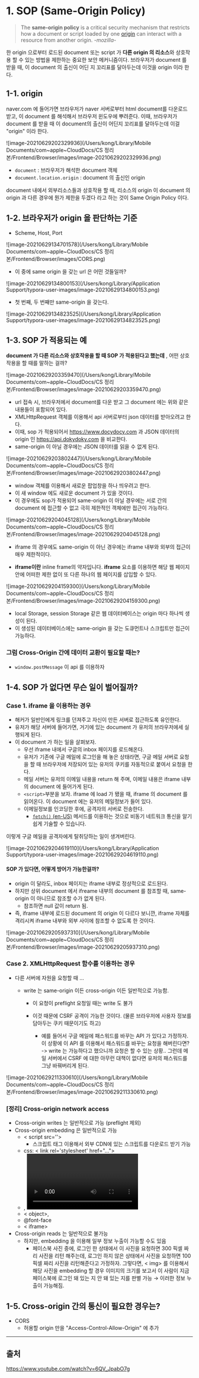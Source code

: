 # 1. SOP (Same-Origin Policy)

>  The **same-origin policy** is a critical security mechanism that restricts how a document or script loaded by one [origin](https://developer.mozilla.org/en-US/docs/Glossary/Origin) can interact with a resource from another origin.	*-mozilla-*

한 origin 으로부터 로드된 document 또는 script 가 **다른 origin 의 리소스**와 상호작용 할 수 있는 방법을 제한하는 중요한 보안 메커니즘이다. 브라우저가 document 를 받을 때, 이 document 의 출신이 어딘 지 꼬리표를 달아두는데 이것을 origin 이라 한다.



## 1-1. origin 

naver.com 에 들어가면 브라우저가 naver 서버로부터 html document를 다운로드 받고, 이 document 를 해석해서 브라우저 윈도우에 뿌려준다. 이때, 브라우저가 document 를 받을 때 이 document의 출신이 어딘지 꼬리표를 달아두는데 이걸 "origin" 이라 한다.

![image-20210629202329936](/Users/kong/Library/Mobile Documents/com~apple~CloudDocs/CS 정리본/Frontend/Browser/images/image-20210629202329936.png)



*  `document` : 브라우저가 해석한 document 객체 
* `document.location.origin` : document 의 출신인 origin 

document 내에서 외부리소스들과 상호작용 할 때, 리소스의 origin 이 document 의 origin 과 다른 경우에 뭔가 제한을 두겠다 라고 하는 것이 Same Origin Policy 이다.



## 1-2. 브라우저가 origin 을 판단하는 기준

* Scheme, Host, Port

![image-20210629134701578](/Users/kong/Library/Mobile Documents/com~apple~CloudDocs/CS 정리본/Frontend/Browser/images/CORS.png)



* 이 중에 same origin 을 갖는 url 은 어떤 것들일까?

![image-20210629134800153](/Users/kong/Library/Application Support/typora-user-images/image-20210629134800153.png)



* 첫 번째, 두 번째만 same-origin 을 갖는다.

![image-20210629134823525](/Users/kong/Library/Application Support/typora-user-images/image-20210629134823525.png)



## 1-3. SOP 가 적용되는 예

**document 가 다른 리소스와 상호작용을 할 때 SOP 가 적용된다고 했는데** , 어떤 상호작용을 할 때를 말하는 걸까?

![image-20210629203359470](/Users/kong/Library/Mobile Documents/com~apple~CloudDocs/CS 정리본/Frontend/Browser/images/image-20210629203359470.png)

* url 접속 시, 브라우저에서 document를 다운 받고 그 document 에는 위와 같은 내용들이 포함되어 있다.
* XMLHttpRequest 객체를 이용해서 api 서버로부터 json 데이터를 받아오려고 한다.
* 이때, sop 가 적용되어서 https://www.docydocy.com 과 JSON 데이터의 origin 인 https://api.dokydoky.com 을 비교한다.
* same-origin 이 아닐 경우에는 JSON 데이터를 읽을 수 없게 된다.



![image-20210629203802447](/Users/kong/Library/Mobile Documents/com~apple~CloudDocs/CS 정리본/Frontend/Browser/images/image-20210629203802447.png)

* window 객체를 이용해서 새로운 팝업창을 하나 띄우려고 한다.
* 이 새 window 에도 새로운 document 가 있을 것이다.
* 이 경우에도 sop가 적용되어 same-origin 이 아닐 경우에는 서로 간의 document 에 접근할 수 없고 극히 제한적인 객체에만 접근이 가능하다.



![image-20210629204045128](/Users/kong/Library/Mobile Documents/com~apple~CloudDocs/CS 정리본/Frontend/Browser/images/image-20210629204045128.png)

* iframe 의 경우에도 same-origin 이 아닌 경우에는 iframe 내부와 외부의 접근이 매우 제한적이다.

* **iframe이란** inline frame의 약자입니다. **iframe** 요소를 이용하면 해당 웹 페이지 안에 어떠한 제한 없이 또 다른 하나의 웹 페이지를 삽입할 수 있다.



![image-20210629204159300](/Users/kong/Library/Mobile Documents/com~apple~CloudDocs/CS 정리본/Frontend/Browser/images/image-20210629204159300.png)

* local Storage, session Storage 같은 웹 데이터베이스는 origin 마다 하나씩 생성이 된다.
* 이 생성된 데이터베이스에는 same-origin 을 갖는 도큐먼트나 스크립트만 접근이 가능하다. 



### 그럼 Cross-Origin 간에 데이터 교환이 필요할 때는? 

* `window.postMessage`  이 api 를 이용하자



## 1-4. SOP 가 없다면 무슨 일이 벌어질까?

### Case 1. iframe 을 이용하는 경우

* 해커가 일반인에게 링크를 던져주고 자신이 만든 서버로 접근하도록 유인한다.
* 유저가 해당 서버에 들어가면, 거기에 있는 document 가 유저의 브라우저에세 실행되게 된다.
* 이 document 가 하는 일을 살펴보자.
  * 우선 iframe 내에서 구글의 inbox 페이지를 로드해온다. 
  * 유저가 기존에 구글 메일에 로그인을 해 놓은 상태라면, 구글 메일 서버로 요청을 할 때 브라우저에 저장되어 있는 유저의 쿠키를 자동적으로 붙여서 요청을 한다.
  * 메일 서버는 유저의 이메일 내용을 return 해 주며, 이메일 내용은 iframe 내부의 document 에 들어가게 된다. 
  * `<script>`부분을 보자. iframe 에 load 가 됐을 때, iframe 의 document 를 읽어온다. 이 document 에는 유저의 메일정보가 들어 있다.
  * 이메일정보를 인코딩한 후에, 공격자의 서버로 전송한다.
    * [`fetch()` (en-US)](https://developer.mozilla.org/en-US/docs/Web/API/WindowOrWorkerGlobalScope/fetch) 메서드를 이용하는 것으로 비동기 네트워크 통신을 알기쉽게 기술할 수 있습니다.

이렇게 구글 메일을 공격자에게 탈취당하는 일이 생겨버린다. 

![image-20210629204619110](/Users/kong/Library/Application Support/typora-user-images/image-20210629204619110.png)



#### SOP 가 있다면, 어떻게 방어가 가능한걸까?

* origin 이 달라도, inbox 페이지는 iframe 내부로 정상적으로 로드된다. 
* 하지만 상위 document 에서 ifreame 내부의 document 를 참조할 때, same-origin 이 아니므로 참조할 수가 없게 된다.
  * 참조하면 null 값이 return 됨.
* 즉, iframe 내부에 로드된 document 의 origin 이 다르다 보니깐, iframe 자체를 격리시켜 iframe 내부와 외부 사이에 참조할 수 없도록 한 것이다.

![image-20210629205937310](/Users/kong/Library/Mobile Documents/com~apple~CloudDocs/CS 정리본/Frontend/Browser/images/image-20210629205937310.png)



### Case 2. XMLHttpRequest 함수를 이용하는 경우

* 다른 서버에 자원을 요청할 때 ...

  * write 는 same-origin 이든 cross-origin 이든 일반적으로 가능함.

    * 이 요청이 preflight 요청일 때는 write 도 불가  

    * 이것 때문에 CSRF 공격이 가능한 것이다. (물론 브라우저에 사용자 정보를 담아두는 쿠키 때문이기도 하고)

      * 예를 들어서 구글 메일에 패스워드를 바꾸는 API 가 있다고 가정하자.  이 상황에 이 API 를 이용해서 패스워드를 바꾸는 요청을 해버린다면? ->  write 는 가능하다고 했으니까 요청은 할 수 있는 상황.. 그런데 메일 서버에서 CSRF 에 대한 아무런 대책이 없다면 유저의 패스워드를 그냥 바꿔버리게 된다.

        

![image-20210629211330610](/Users/kong/Library/Mobile Documents/com~apple~CloudDocs/CS 정리본/Frontend/Browser/images/image-20210629211330610.png)



### [정리] Cross-origin network access

* Cross-origin writes 는 일반적으로 가능 (preflight 제외)
* Cross-origin embedding 은 일반적으로 가능
  * < script src=''></script>
    * 스크립트 태그 이용해서 외부 CDN에 있는 스크립트를 다운로드 받기 가능
  * css: < link rel='stylesheet' href="...">
  * <img>, <video>, <audio>
  * < object>, <embed>
  * @font-face
  * < iframe>
* Cross-origin reads 는 일반적으로 불가능
  * 하지만, embedding 을 이용해 일부 정보 누출이 가능할 수도 있음
    * 페이스북 사진 중에, 로그인 한 상태에서 이 사진을 요청하면 300 픽셀 짜리 사진을 리턴 해주는데, 로그인 하지 않은 상태에서 사진을 요청하면 100 픽셀 짜리 사진을 리턴해준다고 가정하자. 그렇다면, < img> 를 이용해서 해당 사진을 embedding 할 경우 이미지의 크기를 보고서 이 사람이 지금 페이스북에 로그인 돼 있는 지 안 돼 있는 지를 판별 가능 → 이러한 정보 누출이 가능해짐.





## 1-5. Cross-origin 간의 통신이 필요한 경우는?

* CORS
  * 허용할 origin 만을 "Access-Control-Allow-Origin" 에 추가



---

## 출처

https://www.youtube.com/watch?v=6QV_JpabO7g















